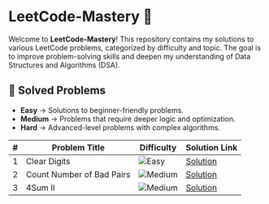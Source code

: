 # LeetCode-Mastery 🚀

Welcome to **LeetCode-Mastery**! This repository contains my solutions to various LeetCode problems, categorized by difficulty and topic. The goal is to improve problem-solving skills and deepen my understanding of Data Structures and Algorithms (DSA).
## 📝 Solved Problems

- **Easy** → Solutions to beginner-friendly problems.  
- **Medium** → Problems that require deeper logic and optimization.  
- **Hard** → Advanced-level problems with complex algorithms.  

| #  | Problem Title                                         | Difficulty | Solution Link |
|----|------------------------------------------------------|------------|--------------|
| 1  |Clear Digits                                            | ![Easy](https://img.shields.io/badge/Easy-46c6c2)       | [Solution](https://github.com/Abdoosaeid/Leetcode/blob/master/LeetCode-Mastery/Solutions/3174_Clear_Digits.cpp) |
| 2  |Count Number of Bad Pairs                                             | ![Medium](https://img.shields.io/badge/Medium-fac31d)       | [Solution](https://github.com/Abdoosaeid/Leetcode/blob/master/LeetCode-Mastery/Solutions/2364CountNumberOfBadPairs.cpp) |
| 3  |4Sum II                                             | ![Medium](https://img.shields.io/badge/Medium-fac31d)       | [Solution](https://github.com/Abdoosaeid/Leetcode/blob/master/LeetCode-Mastery/Solutions/454_4SumII.cpp) |
